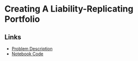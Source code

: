 # Creating A Liability-Replicating Portfolio

## Links

* [Problem Description](https://github.com/Brandt-moreThan4/UT-Projects/blob/master/Optimization/Index_Replication/project%202%20overview.pdf)
* [Notebook Code](https://github.com/Brandt-moreThan4/UT-Projects/blob/master/Optimization/Index_Replication/Project_2_Final.ipynb)

